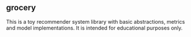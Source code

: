 ## grocery
This is a toy recommender system library with basic abstractions, metrics and model implementations. It is intended for educational purposes only.